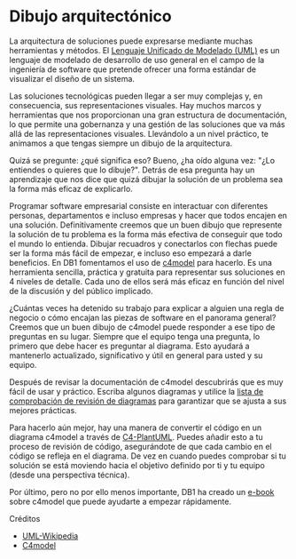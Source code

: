 # Dibujo arquitectónico
La arquitectura de soluciones puede expresarse mediante muchas herramientas y métodos. El [Lenguaje Unificado de Modelado (UML)](https://en.wikipedia.org/wiki/Unified_Modeling_Language) es un lenguaje de modelado de desarrollo de uso general en el campo de la ingeniería de software que pretende ofrecer una forma estándar de visualizar el diseño de un sistema.

Las soluciones tecnológicas pueden llegar a ser muy complejas y, en consecuencia, sus representaciones visuales. Hay muchos marcos y herramientas que nos proporcionan una gran estructura de documentación, lo que permite una gobernanza y una gestión de las soluciones que va más allá de las representaciones visuales. Llevándolo a un nivel práctico, te animamos a que tengas siempre un dibujo de la arquitectura.

Quizá se pregunte: ¿qué significa eso? Bueno, ¿ha oído alguna vez: "¿Lo entiendes o quieres que lo dibuje?". Detrás de esa pregunta hay un aprendizaje que nos dice que quizá dibujar la solución de un problema sea la forma más eficaz de explicarlo.

Programar software empresarial consiste en interactuar con diferentes personas, departamentos e incluso empresas y hacer que todos encajen en una solución. Definitivamente creemos que un buen dibujo que represente la solución de tu problema es la forma más efectiva de conseguir que todo el mundo lo entienda. Dibujar recuadros y conectarlos con flechas puede ser la forma más fácil de empezar, e incluso eso empezará a darle beneficios. En DB1 fomentamos el uso de [c4model](https://c4model.com) para hacerlo. Es una herramienta sencilla, práctica y gratuita para representar sus soluciones en 4 niveles de detalle. Cada uno de ellos será más eficaz en función del nivel de la discusión y del público implicado.

¿Cuántas veces ha detenido su trabajo para explicar a alguien una regla de negocio o cómo encajan las piezas de software en el panorama general? Creemos que un buen dibujo de c4model puede responder a ese tipo de preguntas en su lugar. Siempre que el equipo tenga una pregunta, lo primero que debe hacer es preguntar al diagrama. Esto ayudará a mantenerlo actualizado, significativo y útil en general para usted y su equipo.

Después de revisar la documentación de c4model descubrirás que es muy fácil de usar y práctico. Escriba algunos diagramas y utilice la [lista de comprobación de revisión de diagramas](https://c4model.com/review) para garantizar que se ajusta a sus mejores prácticas.

Para hacerlo aún mejor, hay una manera de convertir el código en un diagrama c4model a través de [C4-PlantUML](https://github.com/plantuml-stdlib/C4-PlantUML). Puedes añadir esto a tu proceso de revisión de código, asegurándote de que cada cambio en el código se refleja en el diagrama. De vez en cuando puedes comprobar si tu solución se está moviendo hacia el objetivo definido por ti y tu equipo (desde una perspectiva técnica).

Por último, pero no por ello menos importante, DB1 ha creado un [e-book](/assets/ebooks/GEP_2021_EBOOK_ARQUITETURA.pdf) sobre c4model que puede ayudarte a empezar rápidamente.

Créditos

- [UML-Wikipedia](https://en.wikipedia.org/wiki/Unified_Modeling_Language)
- [C4model](https://c4model.com)
